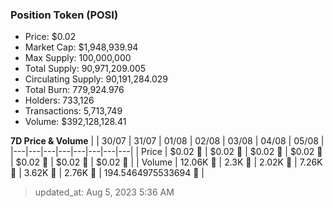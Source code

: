 
  ### Position Token (POSI)
  - Price: $0.02
  - Market Cap: $1,948,939.94
  - Max Supply: 100,000,000
  - Total Supply: 90,971,209.005
  - Circulating Supply: 90,191,284.029
  - Total Burn: 779,924.976
  - Holders: 733,126
  - Transactions: 5,713,749
  - Volume: $392,128,128.41

  **7D Price & Volume**
  | | 30&#x2F;07 | 31&#x2F;07 | 01&#x2F;08 | 02&#x2F;08 | 03&#x2F;08 | 04&#x2F;08 | 05&#x2F;08 |
  |---|---|---|---|---|---|---|---|
  | Price | $0.02 🔻 | $0.02 🔻 | $0.02 🔻 | $0.02 🚀 | $0.02 🔻 | $0.02 🔻 | $0.02 🔻 |
  | Volume | 12.06K 🚀 | 2.3K 🔻 | 2.02K 🔻 | 7.26K 🚀 | 3.62K 🔻 | 2.76K 🔻 | 194.5464975533694 🔻 |

  > updated_at: Aug 5, 2023 5:36 AM
